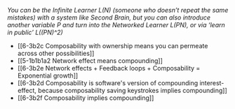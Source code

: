 *You can be the Infinite Learner L(N) (someone who doesn’t repeat the same mistakes) with a system like Second Brain, but you can also introduce another variable P and turn into the Networked Learner L(PN), or via ‘learn in public’ L((PN)^2)*

- [[6-3b2c Composability with ownership means you can permeate across other possibilities]]
- [[5-1b1b1a2 Network effect means compounding]]
- [[6-3b2e Network effects + Feedback loops + Composability = Exponential growth]]
- [[6-3b2d Composability is software's version of compounding interest-effect, because composability saving keystrokes implies compounding]]
- [[6-3b2f Composability implies compounding]]
